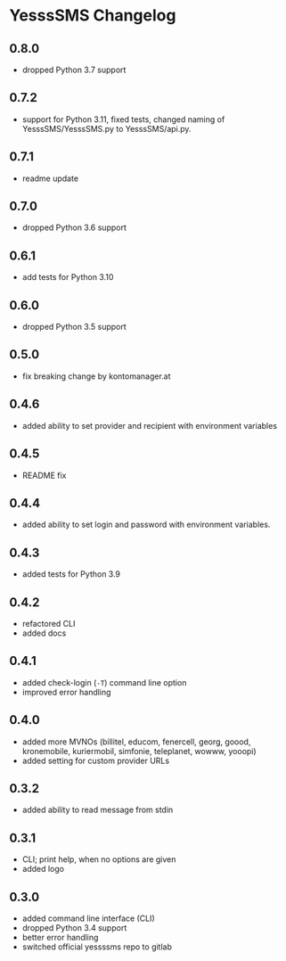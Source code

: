 # YesssSMS Changelog

## 0.8.0

- dropped Python 3.7 support

## 0.7.2

- support for Python 3.11, fixed tests, changed naming of YesssSMS/YesssSMS.py to YesssSMS/api.py.

## 0.7.1

- readme update

## 0.7.0

- dropped Python 3.6 support

## 0.6.1

- add tests for Python 3.10

## 0.6.0

- dropped Python 3.5 support

## 0.5.0

- fix breaking change by kontomanager.at

## 0.4.6

- added ability to set provider and recipient with environment variables

## 0.4.5

- README fix

## 0.4.4

- added ability to set login and password with environment variables.

## 0.4.3

- added tests for Python 3.9

## 0.4.2

- refactored CLI
- added docs

## 0.4.1

- added check-login (`-T`) command line option
- improved error handling

## 0.4.0

- added more MVNOs (billitel, educom, fenercell, georg, goood, kronemobile, kuriermobil, simfonie, teleplanet, wowww, yooopi)
- added setting for custom provider URLs

## 0.3.2

- added ability to read message from stdin

## 0.3.1

- CLI; print help, when no options are given
- added logo

## 0.3.0

- added command line interface (CLI)
- dropped Python 3.4 support
- better error handling
- switched official yessssms repo to gitlab
